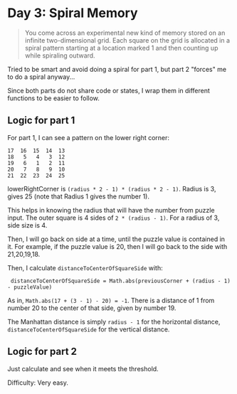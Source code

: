 # Day 3: Spiral Memory

> You come across an experimental new kind of memory stored on an infinite two-dimensional grid.
> Each square on the grid is allocated in a spiral pattern starting at a location marked 1 and 
> then counting up while spiraling outward.

Tried to be smart and avoid doing a spiral for part 1, but part 2 "forces" me to do a spiral anyway...

Since both parts do not share code or states, I wrap them in different functions to be easier to follow.

## Logic for part 1

For part 1, I can see a pattern on the lower right corner: 

    17  16  15  14  13
    18   5   4   3  12
    19   6   1   2  11
    20   7   8   9  10
    21  22  23  24  25

lowerRightCorner is `(radius * 2 - 1) * (radius * 2 - 1)`. Radius is 3, gives 25 
(note that Radius 1 gives the number 1).  

This helps in knowing the radius that will have the number from puzzle input. 
The outer square is 4 sides of `2 * (radius - 1)`. For a radius of 3, side size is 4.

Then, I will go back on side at a time, until the puzzle value is contained in it. 
For example, if the puzzle value is 20, then I will go back to the side with 21,20,19,18. 

Then, I calculate `distanceToCenterOfSquareSide` with:
    
     distanceToCenterOfSquareSide = Math.abs(previousCorner + (radius - 1) - puzzleValue)

As in, `Math.abs(17 + (3 - 1) - 20) = -1`. There is a distance of 1 from number 20 to the center 
of that side, given by number 19.

The Manhattan distance is simply `radius - 1` for the horizontal distance, `distanceToCenterOfSquareSide` for the vertical distance.

## Logic for part 2 

Just calculate and see when it meets the threshold.

Difficulty: Very easy.
